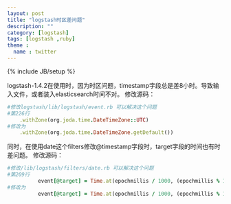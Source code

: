 ```yaml
---
layout: post
title: "logstash时区差问题"
description: ""
category: [logstash] 
tags: [logstash ,ruby]
theme :
  name : twitter
---
```

{% include JB/setup %}

logstash-1.4.2在使用时，因为时区问题，timestamp字段总是差8小时。导致输入文件，或者装入elasticsearch时间不对。
修改源码：

```ruby
#修改logstash/lib/logstash/event.rb 可以解决这个问题
#第226行
	.withZone(org.joda.time.DateTimeZone::UTC)
#修改为
	.withZone(org.joda.time.DateTimeZone.getDefault())
```

同时，在使用date这个filters修改@timestamp字段时，target字段的时间也有时差问题。
修改源码：

```ruby
#修改/lib/logstash/filters/date.rb 可以解决这个问题
#第209行
          event[@target] = Time.at(epochmillis / 1000, (epochmillis % 1000) * 1000).utc
#修改为
          event[@target] = Time.at(epochmillis / 1000, (epochmillis % 1000) * 1000).getlocal
```



